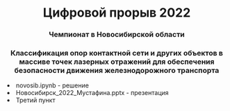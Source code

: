 <h1 align="center">Цифровой прорыв 2022</a> 
<h3 align="center">Чемпионат в Новосибирской области</h3>
<h3 align="center">Классификация опор контактной сети и других объектов в массиве точек лазерных отражений для обеспечения безопасности движения железнодорожного транспорта</h3

 <ul>
 <li>novosib.ipynb - решение</li>
 <li>Новосибирск_2022_Мустафина.pptx - презентация </li>
 <li>Третий пункт</li>
</ul>



